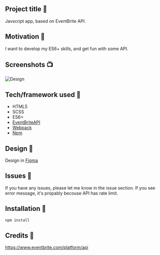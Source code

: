 ## Project title 🚀

Javscript app, based on EventBrite API.

## Motivation 🎉

I want to develop my ES6+ skills, and get fun with some API.

## Screenshots 📺

![Design](https://i.ibb.co/VVMbvB1/screeen-12.png)

## Tech/framework used 🔧

- HTML5
- SCSS
- ES6+
- [EventBriteAPI](https://www.eventbrite.com/platform/api)
- [Webpack](https://webpack.js.org/)
- [Npm](https://www.npmjs.com/)

## Design 🎨

Design in [Figma](https://www.figma.com/)

## Issues 🚩

If you have any issues, please let me know in the issue section.
If you see error message, it's propably becouse API has rate limit. 

## Installation 📍

```bash
npm install
```

## Credits 👏

https://www.eventbrite.com/platform/api
